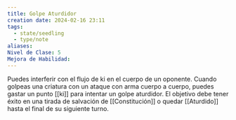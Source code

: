 ```yaml
---
title: Golpe Aturdidor
creation date: 2024-02-16 23:11
tags:
  - state/seedling
  - type/note
aliases: 
Nivel de Clase: 5
Mejora de Habilidad:
---
```

Puedes interferir con el flujo de ki en el cuerpo de un oponente. Cuando golpeas una criatura con un ataque con arma cuerpo a cuerpo, puedes gastar un punto [[ki]] para intentar un golpe aturdidor. El objetivo debe tener éxito en una tirada de salvación de [[Constitución]] o quedar [[Aturdido]] hasta el final de su siguiente turno.

